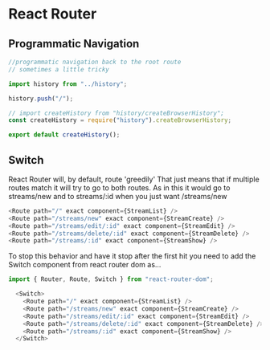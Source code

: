 # React Router

## Programmatic Navigation

```javascript
//programmatic navigation back to the root route
// sometimes a little tricky

import history from "../history";

history.push("/");
```

```javascript
// import createHistory from "history/createBrowserHistory";
const createHistory = require("history").createBrowserHistory;

export default createHistory();
```



## Switch

React Router will, by default, route 'greedily' That just means that if multiple routes match it will try to go to both routes. As in this it would go to streams/new and to streams/:id when you just want /streams/new

```javascript
<Route path="/" exact component={StreamList} />
<Route path="/streams/new" exact component={StreamCreate} />
<Route path="/streams/edit/:id" exact component={StreamEdit} />
<Route path="/streams/delete/:id" exact component={StreamDelete} />
<Route path="/streams/:id" exact component={StreamShow} />
```

To stop this behavior and have it stop after the first hit you need to add the Switch component from react router dom as...

```javascript
import { Router, Route, Switch } from "react-router-dom";
```

```javascript
  <Switch>
    <Route path="/" exact component={StreamList} />
    <Route path="/streams/new" exact component={StreamCreate} />
    <Route path="/streams/edit/:id" exact component={StreamEdit} />
    <Route path="/streams/delete/:id" exact component={StreamDelete} />
    <Route path="/streams/:id" exact component={StreamShow} />
  </Switch>
```